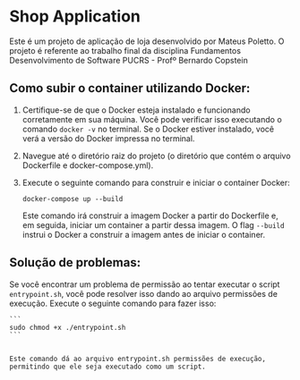 # Shop Application

Este é um projeto de aplicação de loja desenvolvido por Mateus Poletto.
O projeto é referente ao trabalho final da disciplina Fundamentos Desenvolvimento de Software
PUCRS - Profº Bernardo Copstein

## Como subir o container utilizando Docker:

1. Certifique-se de que o Docker esteja instalado e funcionando corretamente em sua máquina. Você pode verificar isso executando o comando `docker -v` no terminal. Se o Docker estiver instalado, você verá a versão do Docker impressa no terminal.

2. Navegue até o diretório raiz do projeto (o diretório que contém o arquivo Dockerfile e docker-compose.yml).

3. Execute o seguinte comando para construir e iniciar o container Docker:

    ```
    docker-compose up --build
    ```

    Este comando irá construir a imagem Docker a partir do Dockerfile e, em seguida, iniciar um container a partir dessa imagem. O flag `--build` instrui o Docker a construir a imagem antes de iniciar o container.

## Solução de problemas:

Se você encontrar um problema de permissão ao tentar executar o script `entrypoint.sh`, você pode resolver isso dando ao arquivo permissões de execução. Execute o seguinte comando para fazer isso:

    ```
    sudo chmod +x ./entrypoint.sh
    ```


    Este comando dá ao arquivo entrypoint.sh permissões de execução, permitindo que ele seja executado como um script.